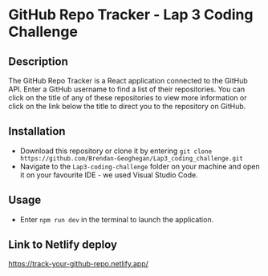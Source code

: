 # GitHub Repo Tracker - Lap 3 Coding Challenge

## Description

The GitHub Repo Tracker is a React application connected to the GitHub API. Enter a GitHub username to find a list of their repositories. You can click on the title of any of these repositories to view more information or click on the link below the title to direct you to the repository on GitHub.

## Installation

- Download this repository or clone it by entering `git clone https://github.com/Brendan-Geoghegan/Lap3_coding_challenge.git`
- Navigate to the `Lap3-coding-challenge` folder on your machine and open it on your favourite IDE - we used Visual Studio Code.

## Usage

- Enter `npm run dev` in the terminal to launch the application.

## Link to Netlify deploy

https://track-your-github-repo.netlify.app/
